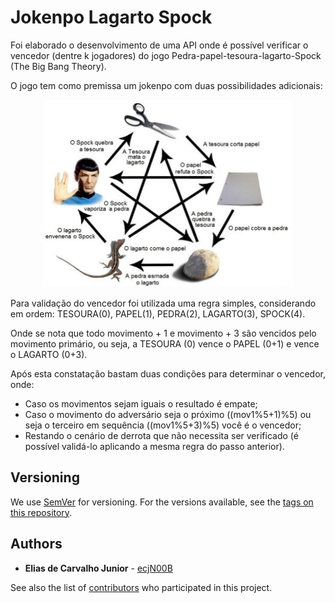 # Jokenpo Lagarto Spock

Foi elaborado o desenvolvimento de uma API onde é possível verificar o vencedor (dentre k jogadores) do jogo Pedra-papel-tesoura-lagarto-Spock (The Big Bang Theory).

O jogo tem como premissa um jokenpo com duas possibilidades adicionais:

<p align="center">
  <img width="400" height="300" src="docs/images/jokenpo-lagarto-spock.jpg">
</p>

Para validação do vencedor foi utilizada uma regra simples, considerando em ordem: TESOURA(0), PAPEL(1), PEDRA(2), LAGARTO(3), SPOCK(4).

Onde se nota que todo movimento + 1 e movimento + 3 são vencidos pelo movimento primário, ou seja, a TESOURA (0) vence o PAPEL (0+1) e vence o LAGARTO (0+3).

Após esta constatação bastam duas condições para determinar o vencedor, onde:

- Caso os movimentos sejam iguais o resultado é empate;
- Caso o movimento do adversário seja o próximo ((mov1%5+1)%5) ou seja o terceiro em sequência ((mov1%5+3)%5) você é o vencedor;
- Restando o cenário de derrota que não necessita ser verificado (é possível validá-lo aplicando a mesma regra do passo anterior).

## Versioning

We use [SemVer](http://semver.org/) for versioning. For the versions available, see the [tags on this repository](https://github.com/ecjN00B/usjt-condominium-election/tags).

## Authors

* **Elias de Carvalho Junior** - [ecjN00B](https://github.com/ecjN00B)

See also the list of [contributors](https://github.com/ecjN00B/usjt-condominium-election/contributors) who participated in this project.
